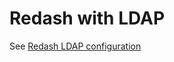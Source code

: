 # Redash with LDAP
See [Redash LDAP configuration](https://redash.io/help/open-source/admin-guide/ldap-authentication)
